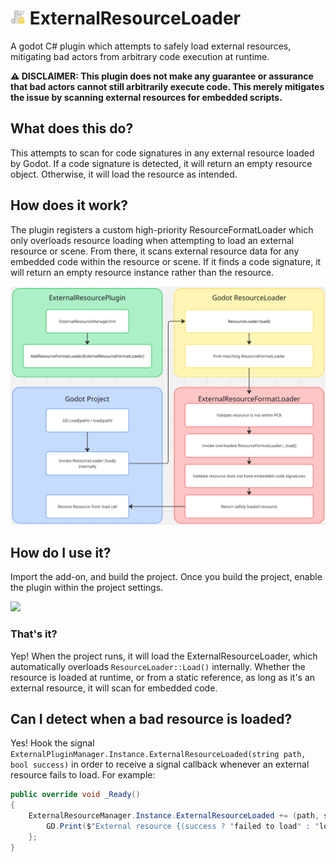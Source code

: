 # <img src="https://raw.githubusercontent.com/mdarkwell/ExternalResourceLoader/refs/heads/master/icon.png" width=24 height=24 /> ExternalResourceLoader
A godot C# plugin which attempts to safely load external resources, mitigating bad actors from arbitrary code execution at runtime.

**⚠️ DISCLAIMER: This plugin does not make any guarantee or assurance that bad actors cannot still arbitrarily execute code. This merely mitigates the issue by scanning external resources for embedded scripts.**

## What does this do?
This attempts to scan for code signatures in any external resource loaded by Godot. If a code signature is detected, it will return an empty resource object. Otherwise, it will load the resource as intended.

## How does it work?
The plugin registers a custom high-priority ResourceFormatLoader which only overloads resource loading when attempting to load an external resource or scene. From there, it scans external resource data for any embedded code within the resource or scene. If it finds a code signature, it will return an empty resource instance rather than the resource.

![flowchart](https://raw.githubusercontent.com/mdarkwell/ExternalResourceLoader/refs/heads/master/images/FlowChart.png)

## How do I use it?
Import the add-on, and build the project. Once you build the project, enable the plugin within the project settings.

![](https://github.com/user-attachments/assets/5b120b7e-31dd-4ca3-816f-c8084b9bdf12)

### That's it?
Yep! When the project runs, it will load the ExternalResourceLoader, which automatically overloads `ResourceLoader::Load()` internally. Whether the resource is loaded at runtime, or from a static reference, as long as it's an external resource, it will scan for embedded code.

## Can I detect when a bad resource is loaded?
Yes! Hook the signal `ExternalPluginManager.Instance.ExternalResourceLoaded(string path, bool success)` in order to receive a signal callback whenever an external resource fails to load. For example:

```cs
public override void _Ready()
{
	ExternalResourceManager.Instance.ExternalResourceLoaded += (path, success) => {
		GD.Print($"External resource {(success ? "failed to load" : "loaded")}: {path}");
	};
}
